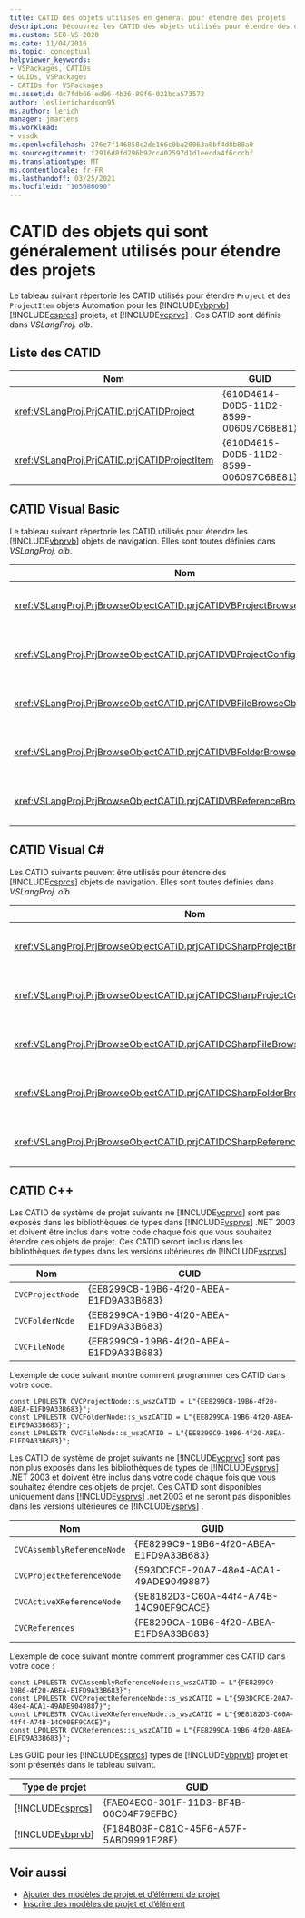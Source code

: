 ```yaml
---
title: CATID des objets utilisés en général pour étendre des projets
description: Découvrez les CATID des objets utilisés pour étendre des objets Automation Project et ProjectItem pour les projets Visual Basic, Visual C# et Visual C++.
ms.custom: SEO-VS-2020
ms.date: 11/04/2016
ms.topic: conceptual
helpviewer_keywords:
- VSPackages, CATIDs
- GUIDs, VSPackages
- CATIDs for VSPackages
ms.assetid: 0c7fdb66-ed96-4b36-89f6-021bca573572
author: leslierichardson95
ms.author: lerich
manager: jmartens
ms.workload:
- vssdk
ms.openlocfilehash: 276e7f146858c2de166c0ba20063a0bf4d8b88a0
ms.sourcegitcommit: f2916d8fd296b92cc402597d1d1eecda4f6cccbf
ms.translationtype: MT
ms.contentlocale: fr-FR
ms.lasthandoff: 03/25/2021
ms.locfileid: "105086090"
---
```

# <a name="catids-for-objects-that-are-typically-used-to-extend-projects"></a>CATID des objets qui sont généralement utilisés pour étendre des projets
Le tableau suivant répertorie les CATID utilisés pour étendre `Project` et des `ProjectItem` objets Automation pour les [!INCLUDE[vbprvb](../../code-quality/includes/vbprvb_md.md)] [!INCLUDE[csprcs](../../data-tools/includes/csprcs_md.md)] projets, et [!INCLUDE[vcprvc](../../code-quality/includes/vcprvc_md.md)] . Ces CATID sont définis dans *VSLangProj. olb*.

## <a name="listing-of-catids"></a>Liste des CATID

|Nom|GUID|
|----------|----------|
|<xref:VSLangProj.PrjCATID.prjCATIDProject>|{610D4614-D0D5-11D2-8599-006097C68E81}|
|<xref:VSLangProj.PrjCATID.prjCATIDProjectItem>|{610D4615-D0D5-11D2-8599-006097C68E81}|

## <a name="visual-basic-catids"></a>CATID Visual Basic
 Le tableau suivant répertorie les CATID utilisés pour étendre les [!INCLUDE[vbprvb](../../code-quality/includes/vbprvb_md.md)] objets de navigation. Elles sont toutes définies dans *VSLangProj. olb*.

|Nom|GUID|
|----------|----------|
|<xref:VSLangProj.PrjBrowseObjectCATID.prjCATIDVBProjectBrowseObject>|{E0FDC879-C32A-4751-A3D3-0B3824BD575F}|
|<xref:VSLangProj.PrjBrowseObjectCATID.prjCATIDVBProjectConfigBrowseObject>|{67F8DD11-14EB-489b-87F0-F01C52AF3870}|
|<xref:VSLangProj.PrjBrowseObjectCATID.prjCATIDVBFileBrowseObject>|{EA5BD05D-3C72-40A5-95A0-28A2773311CA}|
|<xref:VSLangProj.PrjBrowseObjectCATID.prjCATIDVBFolderBrowseObject>|{932DC619-2EAA-4192-B7E6-3D15AD31DF49}|
|<xref:VSLangProj.PrjBrowseObjectCATID.prjCATIDVBReferenceBrowseObject>|{2289B812-8191-4e81-B7B3-174045AB0CB5}|

## <a name="visual-c-catids"></a>CATID Visual C#
 Les CATID suivants peuvent être utilisés pour étendre des [!INCLUDE[csprcs](../../data-tools/includes/csprcs_md.md)] objets de navigation. Elles sont toutes définies dans *VSLangProj. olb*.

|Nom|GUID|
|----------|----------|
|<xref:VSLangProj.PrjBrowseObjectCATID.prjCATIDCSharpProjectBrowseObject>|{4EF9F003-DE95-4d60-96B0-212979F2A857}|
|<xref:VSLangProj.PrjBrowseObjectCATID.prjCATIDCSharpProjectConfigBrowseObject>|{A12CE10A-227F-4963-ADB6-3A43388513CA}|
|<xref:VSLangProj.PrjBrowseObjectCATID.prjCATIDCSharpFileBrowseObject>|{8D58E6AF-ED4E-48B0-8C7B-C74EF0735451}|
|<xref:VSLangProj.PrjBrowseObjectCATID.prjCATIDCSharpFolderBrowseObject>|{914FE278-054A-45DB-BF9E-5F22484CC84C}|
|<xref:VSLangProj.PrjBrowseObjectCATID.prjCATIDCSharpReferenceBrowseObject>|{2F0FA3B8-C855-4a4e-95A5-CB45C67D6C27}|

## <a name="c-catids"></a>CATID C++
 Les CATID de système de projet suivants ne [!INCLUDE[vcprvc](../../code-quality/includes/vcprvc_md.md)] sont pas exposés dans les bibliothèques de types dans [!INCLUDE[vsprvs](../../code-quality/includes/vsprvs_md.md)] .NET 2003 et doivent être inclus dans votre code chaque fois que vous souhaitez étendre ces objets de projet. Ces CATID seront inclus dans les bibliothèques de types dans les versions ultérieures de [!INCLUDE[vsprvs](../../code-quality/includes/vsprvs_md.md)] .

|Nom|GUID|
|----------|----------|
|`CVCProjectNode`|{EE8299CB-19B6-4f20-ABEA-E1FD9A33B683}|
|`CVCFolderNode`|{EE8299CA-19B6-4f20-ABEA-E1FD9A33B683}|
|`CVCFileNode`|{EE8299C9-19B6-4f20-ABEA-E1FD9A33B683}|

 L’exemple de code suivant montre comment programmer ces CATID dans votre code.

```
const LPOLESTR CVCProjectNode::s_wszCATID = L"{EE8299CB-19B6-4f20-ABEA-E1FD9A33B683}";
const LPOLESTR CVCFolderNode::s_wszCATID = L"{EE8299CA-19B6-4f20-ABEA-E1FD9A33B683}";
const LPOLESTR CVCFileNode::s_wszCATID = L"{EE8299C9-19B6-4f20-ABEA-E1FD9A33B683}";
```

 Les CATID de système de projet suivants ne [!INCLUDE[vcprvc](../../code-quality/includes/vcprvc_md.md)] sont pas non plus exposés dans les bibliothèques de types de [!INCLUDE[vsprvs](../../code-quality/includes/vsprvs_md.md)] .NET 2003 et doivent être inclus dans votre code chaque fois que vous souhaitez étendre ces objets de projet. Ces CATID sont disponibles uniquement dans [!INCLUDE[vsprvs](../../code-quality/includes/vsprvs_md.md)] .net 2003 et ne seront pas disponibles dans les versions ultérieures de [!INCLUDE[vsprvs](../../code-quality/includes/vsprvs_md.md)] .

|Nom|GUID|
|----------|----------|
|`CVCAssemblyReferenceNode`|{FE8299C9-19B6-4f20-ABEA-E1FD9A33B683}|
|`CVCProjectReferenceNode`|{593DCFCE-20A7-48e4-ACA1-49ADE9049887}|
|`CVCActiveXReferenceNode`|{9E8182D3-C60A-44f4-A74B-14C90EF9CACE}|
|`CVCReferences`|{FE8299CA-19B6-4f20-ABEA-E1FD9A33B683}|

 L’exemple de code suivant montre comment programmer ces CATID dans votre code :

```
const LPOLESTR CVCAssemblyReferenceNode::s_wszCATID = L"{FE8299C9-19B6-4f20-ABEA-E1FD9A33B683}";
const LPOLESTR CVCProjectReferenceNode::s_wszCATID = L"{593DCFCE-20A7-48e4-ACA1-49ADE9049887}";
const LPOLESTR CVCActiveXReferenceNode::s_wszCATID = L"{9E8182D3-C60A-44f4-A74B-14C90EF9CACE}";
const LPOLESTR CVCReferences::s_wszCATID = L"{FE8299CA-19B6-4f20-ABEA-E1FD9A33B683}";
```

 Les GUID pour les [!INCLUDE[csprcs](../../data-tools/includes/csprcs_md.md)] types de [!INCLUDE[vbprvb](../../code-quality/includes/vbprvb_md.md)] projet et sont présentés dans le tableau suivant.

| Type de projet | GUID |
| - | - |
| [!INCLUDE[csprcs](../../data-tools/includes/csprcs_md.md)] | {FAE04EC0-301F-11D3-BF4B-00C04F79EFBC} |
| [!INCLUDE[vbprvb](../../code-quality/includes/vbprvb_md.md)] | {F184B08F-C81C-45F6-A57F-5ABD9991F28F} |

## <a name="see-also"></a>Voir aussi
- [Ajouter des modèles de projet et d’élément de projet](../../extensibility/internals/adding-project-and-project-item-templates.md)
- [Inscrire des modèles de projet et d’élément](../../extensibility/internals/registering-project-and-item-templates.md)
